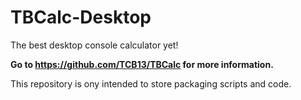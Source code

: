 # TBCalc-Desktop
 The best desktop console calculator yet!

**Go to https://github.com/TCB13/TBCalc for more information.**

This repository is ony intended to store packaging scripts and code.
